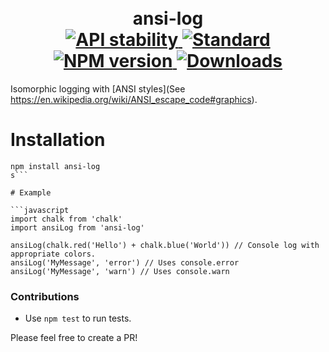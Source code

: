 <h1 align="center">
  <!-- Logo -->
  <br/>
  ansi-log
	<br/>

  <!-- Stability -->
  <a href="https://nodejs.org/api/documentation.html#documentation_stability_index">
    <img src="https://img.shields.io/badge/stability-stable-brightgreen.svg?style=flat-square" alt="API stability"/>
  </a>
  <!-- Standard -->
  <a href="https://github.com/feross/standard">
    <img src="https://img.shields.io/badge/code%20style-standard-brightgreen.svg?style=flat-square" alt="Standard"/>
  </a>
  <!-- NPM version -->
  <a href="https://npmjs.org/package/ansi-log"s>
    <img src="https://img.shields.io/npm/v/ansi-log.ssvg?style=flat-square" alt="NPM version"/>
  </a>
  <!-- Downloads -->
  <a href="https://npmjs.org/package/ansi-log"s>
    <img src="https://img.shields.io/npm/dm/ansi-log.ssvg?style=flat-square" alt="Downloads"/>
  </a>
</h1>

Isomorphic logging with [ANSI styles](See https://en.wikipedia.org/wiki/ANSI_escape_code#graphics).

# Installation

```console
npm install ansi-log
s```

# Example

```javascript
import chalk from 'chalk'
import ansiLog from 'ansi-log'

ansiLog(chalk.red('Hello') + chalk.blue('World')) // Console log with appropriate colors.
ansiLog('MyMessage', 'error') // Uses console.error
ansiLog('MyMessage', 'warn') // Uses console.warn
```

### Contributions

* Use `npm test` to run tests.

Please feel free to create a PR!
